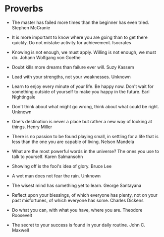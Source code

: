 # Proverbs
- The master has failed more times than the beginner has even tried. Stephen McCranie

- It is more important to know where you are going than to get there quickly. Do not mistake activity for achievement. Isocrates

- Knowing is not enough, we must apply. Willing is not enough, we must do. Johann Wolfgang von Goethe

- Doubt kills more dreams than failure ever will. Suzy Kassem

- Lead with your strengths, not your weaknesses. Unknown

- Learn to enjoy every minute of your life. Be happy now. Don't wait for
something outside of yourself to make you happy in the future. Earl Nightingale

- Don't think about what might go wrong, think about what could be right. Unknown

- One's destination is never a place but rather a new way of looking at things. Henry Miller

- There is no passion to be found playing small, in settling for a life that is less than the one you are capable of living. Nelson Mandela

- What are the most powerful words in the universe? The ones you use to talk to yourself. Karen Salmansohn

- Showing off is the fool's idea of glory. Bruce Lee

- A wet man does not fear the rain. Unknown

- The wisest mind has something yet to learn. George Santayana

- Reflect upon your blessings, of which everyone has plenty, not on your past misfortunes, of which everyone has some. Charles Dickens

- Do what you can, with what you have, where you are. Theodore Roosevelt

- The secret to your success is found in your daily routine. John C. Maxwell

